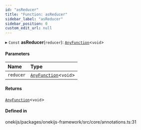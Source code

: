 ```yaml
---
id: "asReducer"
title: "Function: asReducer"
sidebar_label: "asReducer"
sidebar_position: 0
custom_edit_url: null
---
```


▸ `Const` **asReducer**(`reducer`): [`AnyFunction`](../types/AnyFunction.md)<`void`\>

#### Parameters

| Name | Type |
| :------ | :------ |
| `reducer` | [`AnyFunction`](../types/AnyFunction.md)<`void`\> |

#### Returns

[`AnyFunction`](../types/AnyFunction.md)<`void`\>

#### Defined in

onekijs/packages/onekijs-framework/src/core/annotations.ts:31
